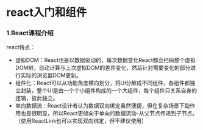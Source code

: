 # react入门和组件

### 1.React课程介绍

 react特点：<br/>
  + 虚拟DOM：React也是以数据驱动的，每次数据变化React都会扫码整个虚拟DOM树，自动计算与上次虚拟DOM的差异变化，然后针对需要变化的部分进行实际的浏览器DOM更新。
  + 组件化：React可以从功能角度横向划分，将UI分解成不同组件，各组件都独立封装，整个UI是由一个个小组件构成的一个大组件，每个组件只关系自身的逻辑，彼此独立。
  + 单向数据流：React设计者认为数据双向绑定虽然便捷，但在复杂场景下副作用也是很明显，所以React更倾向于单向的数据流动-从父节点传递到子节点。（使用ReactLink也可以实现双向绑定，但不建议使用）

